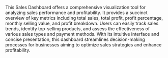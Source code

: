 This Sales Dashboard offers a comprehensive visualization tool for analyzing sales performance and profitability. It provides a succinct overview of key metrics including total sales, total profit, profit percentage, monthly selling value, and profit breakdown. Users can easily track sales trends, identify top-selling products, and assess the effectiveness of various sales types and payment methods. With its intuitive interface and concise presentation, this dashboard streamlines decision-making processes for businesses aiming to optimize sales strategies and enhance profitability.
